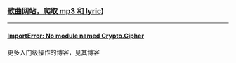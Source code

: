 
### [歌曲网站，爬取 mp3 和 lyric](https://juejin.cn/post/6900223548669820941))



<hr>



#### [ImportError: No module named Crypto.Cipher](https://zhuanlan.zhihu.com/p/315559670)

更多入门级操作的博客，见其博客